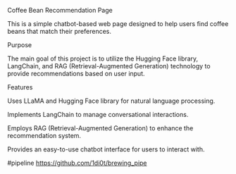 Coffee Bean Recommendation Page

This is a simple chatbot-based web page designed to help users find coffee beans that match their preferences.

Purpose

The main goal of this project is to utilize the Hugging Face library, LangChain, and RAG (Retrieval-Augmented Generation) technology to provide recommendations based on user input.

Features

Uses LLaMA and Hugging Face library for natural language processing.

Implements LangChain to manage conversational interactions.

Employs RAG (Retrieval-Augmented Generation) to enhance the recommendation system.

Provides an easy-to-use chatbot interface for users to interact with.

#pipeline
https://github.com/1di0t/brewing_pipe
